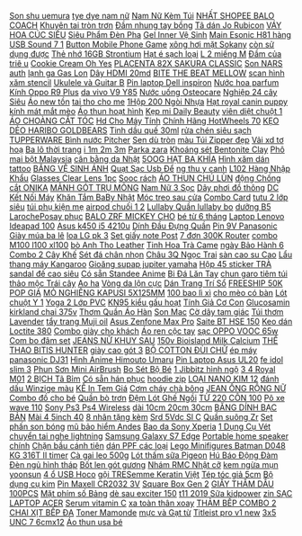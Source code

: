 [Son shu uemura](https://cuahang7.github.io/p0/12/153/son-shu-uemura-mua-hang-online/) [ tye dye nam nữ](https://cuahang7.github.io/p0/9/807/ao-tye-dye-nam-nu-wash-da-mua-hang-online/) [ Nam Nữ Kèm Túi](https://cuahang5.github.io/p0/177/627/ma-11fashionsale1-giam-10k-don-50k-khan-len-ullzang-han-quoc-nam-nu-kem-tui-zip-mua-hang-online/) [ NHẤT SHOPEE BALO COACH](https://cuahang5.github.io/p0/173/820/re-nhat-shopee-balo-coach-sticker-mua-hang-online/) [Khuyên tai tròn trơn](https://cuahang5.github.io/p0/189/201/khuyen-tai-tron-tron-mua-hang-online/) [ Đầm nhung tay bồng](https://cuahang10.github.io/p0/22/117/dam-nhung-tay-bong-vnxk-mua-hang-online/) [ Tã dán Jo Rubicon](https://cuahang7.github.io/p0/49/484/ta-dan-jo-rubicon-size-l-20-mieng-mua-hang-online/) [ VÁY HOA CÚC SIÊU](https://cuahang4.github.io/p0/111/328/vay-hoa-cuc-sieu-hot-mua-hang-online/) [ Siêu Phẩm Đèn Pha](https://cuahang4.github.io/p0/123/231/sieu-pham-den-pha-led-z10-kingled-chinh-hang-mua-hang-online/) [ Gel Inner Vệ Sinh](https://cuahang5.github.io/p0/163/531/gel-inner-ve-sinh-phu-nu-mua-hang-online/) [ Main Esonic H81 hàng](https://cuahang5.github.io/p0/155/746/main-esonic-h81-hang-chinh-hang-mua-hang-online/) [USB Sound 7 1](https://cuahang5.github.io/p0/151/254/usb-sound-71-mua-hang-online/) [ Button Mobile Phone Game](https://cuahang10.github.io/p0/7/499/pubg-shooter-controller-trigger-fire-button-mobile-phone-game-handle-mua-hang-online/) [ xông hơi mặt Sokany](https://cuahang5.github.io/p0/187/977/may-xong-hoi-mat-sokany-zj-608-mua-hang-online/) [ còn sử dụng được](https://cuahang5.github.io/p0/156/624/binh-ac-quy-xe-dap-dien-cu-con-su-dung-duoc-binh-12v-14ah-mua-hang-online/) [Thẻ nhớ 16GB Strontium](https://cuahang7.github.io/p0/4/419/the-nho-16gb-strontium-mua-hang-online/) [ Hạt é sạch loại](https://cuahang10.github.io/p0/27/708/hat-e-sach-loai-100g-mua-hang-online/) [ L 2 miếng M](https://cuahang7.github.io/p0/13/494/bang-dem-dang-quan-diana-s-m-m-l-2-mieng-m-l-5-mieng-mua-hang-online/) [ Đầm của triê u](https://cuahang5.github.io/p0/188/564/dam-cua-trieu-hoa-mua-hang-online/) [ Cookie Cream Oh Yes](https://cuahang10.github.io/p0/5/778/banh-cookie-cream-oh-yes-360g-mua-hang-online/) [ PLACENTA 82X SAKURA CLASSIC](https://cuahang10.github.io/p0/4/122/collagen-placenta-82x-sakura-classic-nhat-ban-mua-hang-online/) [Son NARS auth](https://cuahang10.github.io/p0/16/788/son-nars-auth-mua-hang-online/) [ lạnh ga Gas Lon](https://cuahang10.github.io/p0/0/589/moi-chat-lanh-ga-gas-lon-r600a-mua-hang-online/) [Dây HDMI 20md](https://cuahang4.github.io/p0/141/943/day-hdmi-20md-mua-hang-online/) [ BITE THE BEAT MELLOW](https://cuahang5.github.io/p0/162/973/son-merzy-bite-the-beat-mellow-tint-mua-hang-online/) [ scan hình xăm stencil](https://cuahang5.github.io/p0/191/211/gel-scan-hinh-xam-stencil-1oz-mua-hang-online/) [ Ukulele và Guitar B](https://cuahang4.github.io/p0/120/434/dan-ukulele-va-guitar-bduck-mua-hang-online/) [ Pin laptop Dell inspiron](https://cuahang7.github.io/p0/34/669/pin-laptop-dell-inspiron-1525-1440-mua-hang-online/) [Nước hoa parfum](https://cuahang7.github.io/p0/35/957/nuoc-hoa-parfum-mua-hang-online/) [Kính Oppo R9 Plus](https://cuahang4.github.io/p0/101/271/kinh-oppo-r9-plus-mua-hang-online/) [ da vivo V9 Y85](https://cuahang7.github.io/p0/14/623/bao-da-vivo-v9y85-de-silicon-mua-hang-online/) [Nước uống Osteocare](https://cuahang7.github.io/p0/26/811/nuoc-uong-osteocare-mua-hang-online/) [ Nghiệp 24 cây Siêu](https://cuahang4.github.io/p0/136/795/bo-co-trang-diem-chuyen-nghiep-24-cay-sieu-mem-co-tui-mua-hang-online/) [Áo new tồn](https://cuahang5.github.io/p0/163/764/ao-new-ton-mua-hang-online/) [ tai tho cho me](https://cuahang5.github.io/p0/183/766/quan-ao-meo-thu-cung-ao-len-tai-tho-de-thuong-cho-meo-cung-non-tai-tho-tai-tho-cho-meo-mua-thu-va-mua-dong-giang-mua-hang-online/) [ 1Hộp 200 Ngòi Nhựa](https://cuahang10.github.io/p0/1/781/1hop200-ngoi-nhua-sai-gon-chuyen-dung-cho-may-than-thanhprogiansunmay-gu-mua-hang-online/) [ Hạt royal canin puppy](https://cuahang10.github.io/p0/11/985/hat-royal-canin-puppy-cho-poodle-mua-hang-online/) [kính mát mắt mèo](https://cuahang4.github.io/p0/104/227/kinh-mat-mat-meo-mua-hang-online/) [ Áo thun hoạt hình](https://cuahang7.github.io/p0/5/196/ao-thun-form-giau-quan-ao-thun-hoat-hinh-since-1928-mua-hang-online/) [ Kẹp mi Daily Beauty](https://cuahang4.github.io/p0/129/210/kep-mi-daily-beauty-tools-eyelash-curler-mua-hang-online/) [ viên diệt chuột 1](https://cuahang7.github.io/p0/37/240/thuoc-vien-diet-chuot-1-hop-gom-4-goi-nho-nhat-ban-mua-hang-online/) [ÁO CHOÀNG CẮT TÓC](https://cuahang5.github.io/p0/193/412/ao-choang-cat-toc-mua-hang-online/) [ Hd Cho Máy Tính](https://cuahang4.github.io/p0/121/558/webcam-usb-12mp-720p-hd-cho-may-tinh-laptop-mua-hang-online/) [ Chính Hãng HotWheels 70](https://cuahang4.github.io/p0/128/157/xe-mo-hinh-chinh-hang-hotwheels-70-volkswagen-baja-bug-mua-hang-online/) [ KẸO DẺO HARIBO GOLDBEARS](https://cuahang4.github.io/p0/122/161/keo-deo-haribo-goldbears-80g-mua-hang-online/) [Tinh dầu quế 30ml](https://cuahang7.github.io/p0/49/81/tinh-dau-que-30ml-mua-hang-online/) [ rửa chén siêu sạch](https://cuahang10.github.io/p0/22/471/rua-chen-sieu-sach-38kg-mua-hang-online/) [ TUPPERWARE Bình nước Pitcher](https://cuahang10.github.io/p0/25/643/tupperware-binh-nuoc-pitcher-2l-mua-hang-online/) [Sen dù tròn](https://cuahang7.github.io/p0/42/624/sen-du-tron-mua-hang-online/) [ màu Túi Zipper đẹp](https://cuahang5.github.io/p0/181/427/si-50c-tui-zip-hologram-nhieu-mau-tui-zipper-dep-dung-phu-kien-trang-suc-hongxanhcamvang-nhieu-size-stigma-mua-hang-online/) [ Vải xd tơ hoạ](https://cuahang5.github.io/p0/182/785/vai-xd-to-hoa-tiet-mua-hang-online/) [ Ba lô thời trang](https://cuahang5.github.io/p0/161/593/ba-lo-thoi-trang-con-ong-tui-thoi-trang-con-ong-deo-cheo-2-kieu-dang-mua-hang-online/) [ i 1m 2m 3m](https://cuahang5.github.io/p0/189/869/day-nguon-c13-c14-dai-1m-2m-3m-4m-mua-hang-online/) [Parka zara](https://cuahang7.github.io/p0/44/73/parka-zara-mua-hang-online/) [ Khoáng sét Bentonite Clay](https://cuahang10.github.io/p0/18/272/khoang-set-bentonite-clay-10g-mua-hang-online/) [ Phô mai bột Malaysia](https://cuahang5.github.io/p0/198/477/pho-mai-bot-malaysia-1kg-mua-hang-online/) [ cân bằng da Nhật](https://cuahang7.github.io/p0/26/107/lotion-naturie-hatomugi-can-bang-da-nhat-ban-500ml-mua-hang-online/) [ 5OOG HẠT BA KHÍA](https://cuahang4.github.io/p0/119/317/5oog-hat-ba-khia-thuc-an-hamster-tho-bo-mua-hang-online/) [Hình xăm dán tattoo](https://cuahang12.github.io/p0/100/175/hinh-xam-dan-tattoo-mua-hang-online/) [ BĂNG VỆ SINH ÁNH](https://cuahang5.github.io/p0/196/713/bang-ve-sinh-anh-duong-mua-hang-online/) [ Quạt Sạc Usb Để](https://cuahang4.github.io/p0/117/923/quat-sac-usb-de-ban-mua-hang-online/) [ ng thu y canh](https://cuahang4.github.io/p0/129/858/but-do-dinh-duong-thuy-canh-tds-mua-hang-online/) [ L102 Hàng Nhập Khẩu](https://cuahang4.github.io/p0/116/816/chuot-may-tinh-co-day-fulhen-l102-hang-nhap-khau-gia-tot-nhat-bh-12-thang-mua-hang-online/) [ Glasses Clear Lens 1pc](https://cuahang10.github.io/p0/27/504/glasses-clear-lens-1pc-vintage-good-looking-computer-mua-hang-online/) [Sooc rách](https://cuahang7.github.io/p0/37/432/sooc-rach-mua-hang-online/) [ ÁO THUN CHÚ LÙN](https://cuahang5.github.io/p0/192/121/ao-thun-chu-lun-yeu-mua-hang-online/) [ động Chống cắt ONIKA](https://cuahang5.github.io/p0/193/630/o-khoa-bao-dong-chong-cat-onika-chinh-hang-mua-hang-online/) [ MẢNH GÓT TRỤ MỎNG](https://cuahang5.github.io/p0/154/17/sandal-da-min-quai-manh-got-tru-mong-thap-5p-mua-hang-online/) [ Nam Nữ 3 Sọc](https://cuahang5.github.io/p0/177/403/quan-jogger-nam-nu-3-soc-form-ong-rong-de-xuong-hoac-rut-day-bo-gau-vai-min-nang-dong-tre-trung-mua-hang-online/) [ Dây phơi đồ thông](https://cuahang7.github.io/p0/34/971/day-phoi-do-thong-minh-mua-hang-online/) [ DC Kết Nối Máy](https://cuahang10.github.io/p0/1/852/day-dc-ket-noi-may-xam-mua-hang-online/) [ Khăn Tắm BaBy Nhật](https://cuahang7.github.io/p0/19/41/khan-tam-baby-nhat-latan-mua-hang-online/) [Móc treo sau cửa](https://cuahang10.github.io/p0/20/564/moc-treo-sau-cua-mua-hang-online/) [Combo Card](https://cuahang4.github.io/p0/140/959/combo-card-mua-hang-online/) [ tutu 2 lớp siêu](https://cuahang5.github.io/p0/163/873/chan-vay-tutu-2-lop-sieu-dep-dtr0412-mua-hang-online/) [ túi phụ kiện mẹ](https://cuahang4.github.io/p0/108/714/set-tui-phu-kien-me-con-mua-hang-online/) [ airpod chuối 1 2](https://cuahang7.github.io/p0/24/177/case-airpod-chuoi-12pro-mua-hang-online/) [ Lullaby Quần lullaby bo](https://cuahang7.github.io/p0/33/639/xa-hang-lullaby-quan-lullaby-bo-gau-cho-be-yeu-mua-hang-online/) [ dưỡng B5 LarochePosay phục](https://cuahang7.github.io/p0/45/995/kem-duong-b5-larocheposay-phuc-hoi-da-40ml-mua-hang-online/) [ BALO ZRF MICKEY CHO](https://cuahang7.github.io/p0/32/155/balo-zrf-mickey-cho-be-mua-hang-online/) [ bé từ 6 tháng](https://cuahang7.github.io/p0/18/405/vang-sua-nestle-vi-6-hop-x-60g-cho-be-tu-6-thang-date-42022-mua-hang-online/) [ Laptop Lenovo Ideapad 100](https://cuahang4.github.io/p0/146/333/ban-phim-laptop-lenovo-ideapad-100-141iby-mua-hang-online/) [ Asus k450 i5 4210u](https://cuahang7.github.io/p0/42/25/asus-k450-i5-4210u-4gb-ssd120gb-vga-mua-hang-online/) [ Dính Đầu Đựng Quần](https://cuahang7.github.io/p0/38/146/1kg-tui-bong-kinh-dinh-dau-dung-quan-ao-mua-hang-online/) [Pin 9V Panasonic](https://cuahang7.github.io/p0/35/260/pin-9v-panasonic-mua-hang-online/) [Giày múa ba lê](https://cuahang7.github.io/p0/6/183/giay-mua-ba-le-mua-hang-online/) [loa LG pk 3](https://cuahang4.github.io/p0/105/841/loa-lg-pk-3-mua-hang-online/) [ Set giấy note Post](https://cuahang5.github.io/p0/159/539/video-set-giay-note-post-it-3-loai-mua-hang-online/) [ 7 đơn 300K Router](https://cuahang7.github.io/p0/20/456/ma-1511elsale-hoan-7-don-300k-router-wifi-tplink-tl-mr6400-4g-lte-den-mua-hang-online/) [ combo M100 l100 xl100](https://cuahang4.github.io/p0/112/660/bim-quan-hipgig-combo-m100l100xl100xxl100xxxl100-mua-hang-online/) [ bò Anh Tho Leather](https://cuahang4.github.io/p0/126/141/that-lung-da-bo-anh-tho-leather-m4-23-mua-hang-online/) [ Tinh Hoa Trà Came](https://cuahang10.github.io/p0/24/234/tinh-hoa-tra-came-japonica-mua-hang-online/) [ ngày Bảo Hành 6](https://cuahang4.github.io/p0/139/406/dien-thoai-xiaomi-redmi-note-7-464gb-snap-dragon-660-1-doi-1-30-ngay-bao-hanh-6-thang-mua-hang-online/) [ Combo 2 Cây Khế](https://cuahang4.github.io/p0/136/965/combo-2-cay-khe-h2o-farm-mua-hang-online/) [Sét đá chân nhọn](https://cuahang7.github.io/p0/3/351/set-da-chan-nhon-mua-hang-online/) [ Châu 3Q Ngọc Trai](https://cuahang7.github.io/p0/17/610/thach-tran-chau-3q-ngoc-trai-2kg-mua-hang-online/) [ sàn cao su Cao](https://cuahang10.github.io/p0/10/100/tham-san-lot-san-cao-su-cao-cap-danh-kia-cerato-2019-2021-mua-hang-online/) [Lẩu thang máy Kangaroo](https://cuahang10.github.io/p0/13/2/lau-thang-may-kangaroo-mua-hang-online/) [Gioăng supap jupiter yamaha](https://cuahang7.github.io/p0/7/148/gioang-supap-jupiter-yamaha-mua-hang-online/) [ Hộp 45 sticker TRÀ](https://cuahang4.github.io/p0/140/49/hop-45-sticker-tra-sua-tran-chau-mua-hang-online/) [ sandal đế cao siêu](https://cuahang7.github.io/p0/5/960/sandal-de-cao-sieu-mem-mua-hang-online/) [Có sẵn Standee Anime](https://cuahang10.github.io/p0/7/899/co-san-standee-anime-mua-hang-online/) [ Bi Đá Lăn Tay](https://cuahang4.github.io/p0/141/418/bi-da-lan-tay-thien-nhien-mua-hang-online/) [ chun garo tiêm túi](https://cuahang7.github.io/p0/10/293/day-chun-garo-tiem-tui-10-cai-mua-hang-online/) [ thảo mộc Trái cây](https://cuahang4.github.io/p0/115/103/vien-uong-thao-moc-trai-cay-giam-can-giam-mo-beo-minami-healthy-foods-nhat-ban-mua-hang-online/) [Ao ha](https://cuahang5.github.io/p0/190/958/ao-ha-mua-hang-online/) [ Vòng da lộn cực](https://cuahang7.github.io/p0/11/599/vong-da-lon-cuc-chat-mua-hang-online/) [ Dán Trang Trí Sổ](https://cuahang10.github.io/p0/12/393/nhan-dan-trang-tri-so-luu-niem-hinh-chu-gau-va-tho-de-thuong-mua-hang-online/) [ FREESHIP 50K POP GIÁ](https://cuahang7.github.io/p0/31/820/freeship-50k-pop-gia-do-silicon-mua-hang-online/) [ MỎ NGHIÊNG KAPUSI 5X125MM](https://cuahang4.github.io/p0/144/123/kim-cat-mo-nghieng-kapusi-5x125mm-6-inchx-150mm-mua-hang-online/) [ 100 bao lì xì](https://cuahang7.github.io/p0/31/837/100-bao-li-xi-phuc-loc-tho-mua-hang-online/) [ cho mèo có bàn](https://cuahang5.github.io/p0/161/699/hop-giaynha-cho-meo-co-ban-cao-tang-kem-catnip-mua-hang-online/) [Lót chuột Y 1](https://cuahang5.github.io/p0/188/129/lot-chuot-y-1-mua-hang-online/) [ Yoga 2 Lớp PVC](https://cuahang7.github.io/p0/8/822/tham-tap-yoga-2-lop-pvc-173x61x05-cm-hang-cao-cap-mua-hang-online/) [ KN95 kiểu gấu hoạt](https://cuahang7.github.io/p0/46/885/khau-trang-kn95-kieu-gau-hoat-hinh-3d-cho-be-so-sinh-0-16-thang-tuoi-mua-hang-online/) [ Tính Giả Cơ Con](https://cuahang7.github.io/p0/47/677/ban-phim-tron-kem-chuot-may-tinh-gia-co-con-bao-co-led-7-mau-an-tuong-g21-ben-dep-gia-re-mua-hang-online/) [Glucosamin kirkland chai 375v](https://cuahang5.github.io/p0/199/175/glucosamin-kirkland-chai-375v-mua-hang-online/) [ Thơm Quần Áo Hàn](https://cuahang7.github.io/p0/42/233/xit-thom-quan-ao-han-quoc-fabric-ferfume-mini-100ml-mua-hang-online/) [Son Mac](https://cuahang10.github.io/p0/7/13/son-mac-mua-hang-online/) [Cờ dây tam giác](https://cuahang4.github.io/p0/145/790/co-day-tam-giac-mua-hang-online/) [Túi thơm Lavender](https://cuahang5.github.io/p0/161/194/tui-thom-lavender-mua-hang-online/) [ tẩy trang Muji oil](https://cuahang10.github.io/p0/14/499/dau-tay-trang-muji-oil-cleansing-mua-hang-online/) [ Asus Zenfone Max Pro](https://cuahang10.github.io/p0/17/23/kinh-cuong-luc-asus-zenfone-max-pro-m2-zb631kl-trong-suot-mua-hang-online/) [ Saite BT HSE 150](https://cuahang10.github.io/p0/26/487/ac-quy-saite-bt-hse-150-12-12v-150ah-mua-hang-online/) [ Keo dán Loctite 380](https://cuahang4.github.io/p0/130/683/keo-dan-loctite-380-20gr-mua-hang-online/) [ Combo giày cho khách](https://cuahang10.github.io/p0/2/316/combo-giay-cho-khach-nam-mua-hang-online/) [ Áo ren cộc tay](https://cuahang7.github.io/p0/34/956/ao-ren-coc-tay-nu-mua-hang-online/) [ sạc OPPO VOOC 65w](https://cuahang10.github.io/p0/1/892/bo-sac-oppo-vooc-65wchui-micro-mua-hang-online/) [ Com bo đâm set](https://cuahang5.github.io/p0/193/36/com-bo-dam-set-255k-mua-hang-online/) [ JEANS NỮ KHUY SAU](https://cuahang10.github.io/p0/18/822/ao-kaki-jeans-nu-khuy-sau-sieu-hot-mua-hang-online/) [ 150v Bioisland Milk Calcium](https://cuahang10.github.io/p0/11/952/canxi-sua-90v150v-bioisland-milk-calcium-uc-mua-hang-online/) [ THỂ THAO BITIS HUNTER](https://cuahang4.github.io/p0/144/409/giay-the-thao-bitis-hunter-dswh02100-mua-hang-online/) [ giày cao gót 3](https://cuahang7.github.io/p0/18/504/giay-cao-got-3-phan-mua-hang-online/) [ BỘ COTTON ĐÙI CHỮ](https://cuahang5.github.io/p0/157/651/bo-cotton-dui-chu-neaes-mua-hang-online/) [ ép máy panasonic DJ31](https://cuahang4.github.io/p0/143/393/dao-ep-may-panasonic-dj31-dj01-sj01-mua-hang-online/) [ Hình Anime Himouto Umaru](https://cuahang10.github.io/p0/2/510/vi-da-pu-hinh-anime-himouto-umaru-chan-mua-hang-online/) [Pin Laptop Asus UL20](https://cuahang4.github.io/p0/135/880/pin-laptop-asus-ul20-mua-hang-online/) [ fe idol slim 3](https://cuahang5.github.io/p0/173/116/ca-fe-idol-slim-3-in-1-mua-hang-online/) [ Phun Sơn Mini AirBrush](https://cuahang4.github.io/p0/122/470/sung-phun-son-mini-airbrush-hd-131-mua-hang-online/) [ Bo Sét Bộ Bé](https://cuahang10.github.io/p0/7/442/com-bo-set-bo-be-trai-mua-hang-online/) [ 1 Jibbitz hình ngộ](https://cuahang7.github.io/p0/1/795/le-1-jibbitz-hinh-ngo-nghinh-mua-hang-online/) [ 3 4 Royal M01](https://cuahang10.github.io/p0/21/529/mu-bao-hiem-34-royal-m01-gia-tot-mua-hang-online/) [ 2 BỊCH Tã Bỉm](https://cuahang5.github.io/p0/183/17/combo-2-bich-ta-bim-quan-dan-merries-noi-dia-nb96s88m68l58m64l50xl44xxl28-mua-hang-online/) [ Có sẵn hán phục](https://cuahang7.github.io/p0/40/444/co-san-han-phuc-co-trang-xanh-hanfu-trung-quoc-tuy-my-nhan-mua-hang-online/) [hoodie zip](https://cuahang7.github.io/p0/17/583/hoodie-zip-mua-hang-online/) [ LOẠI NANO KIM 12](https://cuahang4.github.io/p0/121/529/dau-kim-cac-loai-nano-kim-12-kim-36-mua-hang-online/) [ đánh dấu Winzige màu](https://cuahang4.github.io/p0/135/886/set-6-but-danh-dau-winzige-mau-sac-ngot-ngao-mua-hang-online/) [ KẾ In Tem Giá](https://cuahang7.github.io/p0/40/650/free-thiet-ke-in-tem-gia-re-thiet-ke-theo-yeu-cau-mua-hang-online/) [ Cơm cháy chà bông](https://cuahang7.github.io/p0/39/251/com-chay-cha-bong-sai-gon-mua-hang-online/) [ JEAN ỐNG RỘNG NỮ](https://cuahang10.github.io/p0/9/920/con-ai-de-dich-quan-jean-ong-rong-nu-cao-cap-nitiqc-dai-rong-lung-sieu-cao-cuc-hot-nldb12309-mua-hang-online/) [Combo đồ cho bé](https://cuahang5.github.io/p0/169/308/combo-do-cho-be-mua-hang-online/) [Quần bò trơn](https://cuahang7.github.io/p0/36/351/quan-bo-tron-mua-hang-online/) [ Đệm Lót Ghế Ngồi](https://cuahang5.github.io/p0/162/418/1-mieng-dem-lot-ghe-ngoi-xe-day-chong-ban-cho-be-mua-hang-online/) [ TỪ 220 CÔN 100](https://cuahang4.github.io/p0/120/152/ma-11elsale-hoan-7-don-300k-cu-loa-bass-30-jb-nhap-khau-tu-220-con-100-loa-nhap-gia-1-loa-mua-hang-online/) [Pô xe wave 110](https://cuahang7.github.io/p0/5/664/po-xe-wave-110-mua-hang-online/) [ Sony Ps3 Ps4 Wireless](https://cuahang7.github.io/p0/39/688/1-cap-dem-tai-nghe-cho-sony-ps3-ps4-wireless-71-mua-hang-online/) [ dài 10cm 20cm 30cm](https://cuahang7.github.io/p0/32/54/day-cap-hai-dau-sma-dai-10cm-20cm-30cm-100cm-mua-hang-online/) [ BĂNG DÍNH BẠC BẢN](https://cuahang5.github.io/p0/154/709/bang-dinh-bac-ban-to-mua-hang-online/) [ Mài 4 5inch 40](https://cuahang7.github.io/p0/4/301/bo-10-dia-mai-45inch-40-120-mua-hang-online/) [ 8 nhân tặng kèm](https://cuahang4.github.io/p0/141/65/ma-11elsale-hoan-7-don-300k-kindle-fire-hd-10-doi-9th-chip-8-nhan-tang-kem-op-lung-mua-hang-online/) [ Srd 5Vdc Sl C](https://cuahang10.github.io/p0/18/793/homeliving1pc-ro-le-mini-5v-dc-srd-5vdc-sl-c-pcb-mua-hang-online/) [Quần suông Zr](https://cuahang5.github.io/p0/182/800/quan-suong-zr-mua-hang-online/) [ Set phấn son bóng](https://cuahang7.github.io/p0/34/342/set-phan-son-bong-fenty-diamond-mini-lip-gloss-highlighter-mua-hang-online/) [ mũ bảo hiểm Andes](https://cuahang7.github.io/p0/20/968/mu-bao-hiem-andes-185-mua-hang-online/) [ Bao da Sony Xperia](https://cuahang10.github.io/p0/5/917/bao-da-sony-xperia-x-compac-mua-hang-online/) [ 1 Dụng Cụ Vét](https://cuahang5.github.io/p0/196/877/1-dung-cu-vet-bot-lam-banh-chat-lieu-silicon-tien-dung-mua-hang-online/) [ chuyển tai nghe lightning](https://cuahang5.github.io/p0/172/377/jack-chuyen-tai-nghe-lightning-ra-35-hang-boc-may-mua-hang-online/) [ Samsung Galaxy S7 Edge](https://cuahang7.github.io/p0/43/607/bao-da-samsung-galaxy-s7-edge-g935-mua-hang-online/) [ Portable home speaker chính](https://cuahang5.github.io/p0/194/850/loa-bose-portable-home-speaker-chinh-hang-mua-hang-online/) [Chặn bầu cánh tiên](https://cuahang5.github.io/p0/199/694/chan-bau-canh-tien-mua-hang-online/) [ dán PPF các loại](https://cuahang4.github.io/p0/139/794/mieng-dan-ppf-cac-loai-man-hinh-blackberry-evolve-x-mua-hang-online/) [Lego Minifigures Batman D048](https://cuahang4.github.io/p0/107/413/lego-minifigures-batman-d048-mua-hang-online/) [ KG 316T II timer](https://cuahang4.github.io/p0/145/730/cong-tac-hen-gio-17-chuong-trinh-electron-timer-kg-316t-ii-timer-hen-gio-o-cam-hen-gio-mua-hang-online/) [Cà gai leo 500g](https://cuahang10.github.io/p0/16/642/ca-gai-leo-500g-mua-hang-online/) [Lót thấm sữa Pigeon](https://cuahang5.github.io/p0/179/714/lot-tham-sua-pigeon-mua-hang-online/) [ Hú Báo Động Đàm](https://cuahang5.github.io/p0/175/49/chinh-hang-camera-imou-a42-a22-4m-2m-ranger-quan-sat-thong-minh-coi-hu-bao-dong-dam-thoai-2-cheu-mua-hang-online/) [ Đèn ngủ hình tháp](https://cuahang4.github.io/p0/125/383/den-ngu-hinh-thap-eiffel-mua-hang-online/) [Bốt len gót gương](https://cuahang5.github.io/p0/193/867/bot-len-got-guong-mua-hang-online/) [ Nhám RMC Nhật cỡ](https://cuahang10.github.io/p0/4/750/giay-nham-rmc-nhat-co-a4-mua-hang-online/) [ kem ngừa mụn yoonsun](https://cuahang7.github.io/p0/8/757/kem-ngua-mun-yoonsun-acnes-mua-hang-online/) [ 4 ổ USB Hoco](https://cuahang7.github.io/p0/37/395/chia-o-usb-chia-4-o-usb-hoco-hb1-mua-hang-online/) [ gội TRESemme Keratin Việt](https://cuahang5.github.io/p0/196/535/chinh-hang-dau-goi-tresemme-keratin-viet-nam-640gmau-do-mua-hang-online/) [ Tép tóc giả 5cm](https://cuahang10.github.io/p0/2/494/tep-toc-gia-5cm-cho-bup-be-mua-hang-online/) [ Bộ dụng cụ kim](https://cuahang4.github.io/p0/127/216/bo-dung-cu-kim-chi-mua-hang-online/) [ Pin Maxell CR2032 3V](https://cuahang10.github.io/p0/29/507/pin-maxell-cr2032-3v-hang-chinh-hang-mua-hang-online/) [ Square Box Gen 2](https://cuahang5.github.io/p0/183/706/loa-bluetooth-xiaomi-square-box-gen-2-2017-mua-hang-online/) [GIẤY THẤM DẦU 100PCS](https://cuahang5.github.io/p0/160/73/giay-tham-dau-100pcs-mua-hang-online/) [ Mặt phím số Bảng](https://cuahang7.github.io/p0/33/214/tem-decan-dan-may-giat-mat-phim-so-bang-dieu-khien-toshiba-cac-model-mua-hang-online/) [dè sau exciter 150](https://cuahang5.github.io/p0/174/942/de-sau-exciter-150-mua-hang-online/) [ t11 2019 Sữa kidpower](https://cuahang7.github.io/p0/8/48/date-t112019-sua-kidpower-thanh-mua-hang-online/) [ zin SẠC LAPTOP ACER](https://cuahang4.github.io/p0/122/688/sac-zinsac-laptop-acer-aspire-s7-391-mua-hang-online/) [Serum vitamin C](https://cuahang4.github.io/p0/144/237/serum-vitamin-c-mua-hang-online/) [ xa toàn thân xoay](https://cuahang10.github.io/p0/25/872/cay-lan-mat-xa-toan-than-xoay-duoc-360-do-mua-hang-online/) [ THẢM BẾP COMBO 2](https://cuahang5.github.io/p0/152/606/tham-bep-combo-2-mieng-mua-hang-online/) [ CHAI XỊT BẾP ĐA](https://cuahang10.github.io/p0/27/209/chai-xit-bep-da-nang-mua-hang-online/) [Toner Mamonde](https://cuahang5.github.io/p0/171/770/toner-mamonde-mua-hang-online/) [ mực và Gạt từ](https://cuahang10.github.io/p0/17/316/bo-gat-muc-va-gat-tu-may-in-epson-2500-mua-hang-online/) [ Titleist pro v1 new](https://cuahang5.github.io/p0/167/108/set-12-bong-titleist-pro-v1-new-94-mua-hang-online/) [ 3x5 UNC 7 6cmx12](https://cuahang5.github.io/p0/157/73/giay-note-vang-3x5-unc-76cmx125cm-mua-hang-online/) [ Áo thun usa bé](https://cuahang4.github.io/p0/137/674/ao-thun-usa-be-trai-38-70kg-inb-mua-hang-online/) 
